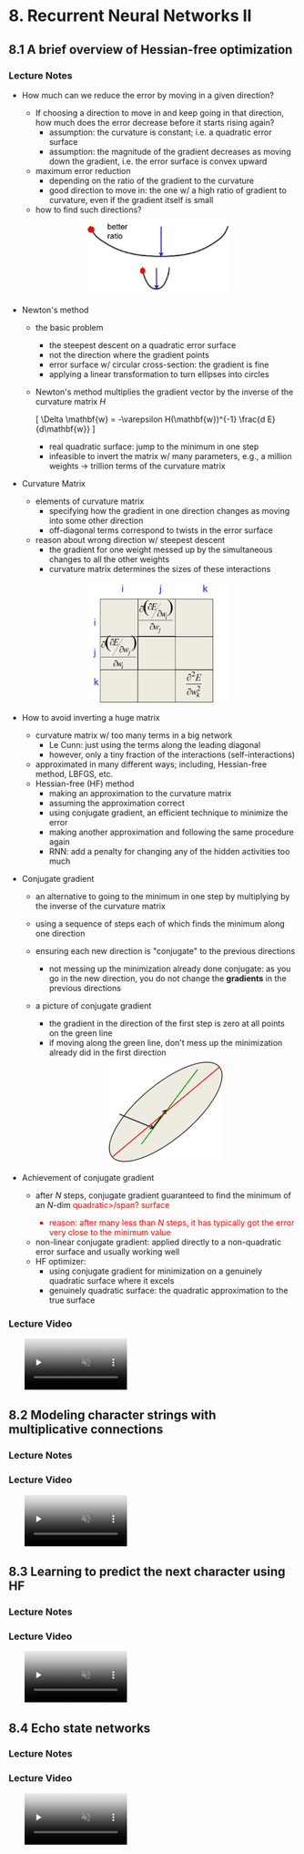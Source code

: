 # 8. Recurrent Neural Networks II
  
## 8.1 A brief overview of Hessian-free optimization

### Lecture Notes

+ How much can we reduce the error by moving in a given direction?
  + If choosing a direction to move in and keep going in that direction, how much does the error decrease before it starts rising again?
    + assumption: the curvature is constant; i.e. a quadratic error surface
    + assumption: the magnitude of the gradient decreases as moving down the gradient, i.e. the error surface is convex upward
  + maximum error reduction
    + depending on the ratio of the gradient to the curvature
    + good direction to move in: the one w/ a high ratio of gradient to curvature, even if the gradient itself is small
  + how to find such directions?

  <div style="margin: 0.5em; display: flex; justify-content: center; align-items: center; flex-flow: row wrap;">
    <a href="http://www.cs.toronto.edu/~hinton/coursera/lecture8/lec8.pdf" ismap target="_blank">
      <img src="img/m08-01.png" style="margin: 0.1em;" alt="Direction and how much error to reduce" title="Direction and how much error to reduce" width=250>
    </a>
  </div>

+ Newton's method
  + the basic problem
    + the steepest descent on a quadratic error surface
    + not the direction where the gradient points
    + error surface w/ circular cross-section: the gradient is fine
    + applying a linear transformation to turn ellipses into circles
  + Newton's method multiplies the gradient vector by the inverse of the curvature matrix $H$

    \[ \Delta \mathbf{w} = -\varepsilon H(\mathbf{w})^{-1} \frac{d E}{d\mathbf{w}} \]

    + real quadratic surface: jump to the minimum in one step
    + infeasible to invert the matrix w/ many parameters, e.g., a million weights $\to$ trillion terms of the curvature matrix

+ Curvature Matrix
  + elements of curvature matrix
    + specifying how the gradient in one direction changes as moving into some other direction
    + off-diagonal terms correspond to twists in the error surface
  + reason about wrong direction w/ steepest descent
    + the gradient for one weight messed up by the simultaneous changes to all the other weights
    + curvature matrix determines the sizes of these interactions

  <div style="margin: 0.5em; display: flex; justify-content: center; align-items: center; flex-flow: row wrap;">
    <a href="http://www.cs.toronto.edu/~hinton/coursera/lecture8/lec8.pdf" ismap target="_blank">
      <img src="img/m08-02.png" style="margin: 0.1em;" alt="Curvature matrix" title="Curvature matrix" width=250>
    </a>
  </div>

+ How to avoid inverting a huge matrix
  + curvature matrix w/ too many terms in a big network
    + Le Cunn: just using the terms along the leading diagonal
    + however, only a tiny fraction of the interactions (self-interactions)
  + approximated in many different ways; including, Hessian-free method, LBFGS, etc.
  + Hessian-free (HF) method
    + making an approximation to the curvature matrix
    + assuming the approximation correct
    + using conjugate gradient, an efficient technique to minimize the error
    + making another approximation and following the same procedure again
    + RNN: add a penalty for changing any of the hidden activities too much

+ Conjugate gradient
  + an alternative to going to the minimum in one step by multiplying by the inverse of the curvature matrix
  + using a sequence of steps each of which finds the minimum along one direction
  + ensuring each new direction is "conjugate" to the previous directions
    + not messing up the minimization already done
     conjugate: as you go in the new direction, you do not change the __gradients__ in the previous directions
  + a picture of conjugate gradient
    + the gradient in the direction of the first step is zero at all points on the green line
    + if moving along the green line, don't mess up the minimization already did in the first direction

    <div style="margin: 0.5em; display: flex; justify-content: center; align-items: center; flex-flow: row wrap;">
      <a href="http://www.cs.toronto.edu/~hinton/coursera/lecture8/lec8.pdf" ismap target="_blank">
        <img src="img/m08-03.png" style="margin: 0.1em;" alt="Conjugate gradient" title="Conjugate gradient" width=200>
      </a>
    </div>

+ Achievement of conjugate gradient
  + after $N$ steps, conjugate gradient guaranteed to find the minimum of an $N$-dim <span style="color: red;">quadratic>/span? surface
    + reason: after many less than $N$ steps, it has typically got the error very close to the minimum value
  + non-linear conjugate gradient: applied directly to a non-quadratic error surface and usually working well
  + HF optimizer:
    + using conjugate gradient for minimization on a genuinely quadratic surface where it excels
    + genuinely quadratic surface: the quadratic approximation to the true surface



### Lecture Video

<video src="url" preload="none" loop="loop" controls="controls" style="margin-left: 2em;" muted="" poster="http://www.multipelife.com/wp-content/uploads/2016/08/video-converter-software.png" width=180>
  <track src="subtitle" kind="captions" srclang="en" label="English" default>
  Your browser does not support the HTML5 video element.
</video><br/>


## 8.2 Modeling character strings with multiplicative connections

### Lecture Notes



### Lecture Video

<video src="url" preload="none" loop="loop" controls="controls" style="margin-left: 2em;" muted="" poster="http://www.multipelife.com/wp-content/uploads/2016/08/video-converter-software.png" width=180>
  <track src="subtitle" kind="captions" srclang="en" label="English" default>
  Your browser does not support the HTML5 video element.
</video><br/>


## 8.3 Learning to predict the next character using HF

### Lecture Notes



### Lecture Video

<video src="url" preload="none" loop="loop" controls="controls" style="margin-left: 2em;" muted="" poster="http://www.multipelife.com/wp-content/uploads/2016/08/video-converter-software.png" width=180>
  <track src="subtitle" kind="captions" srclang="en" label="English" default>
  Your browser does not support the HTML5 video element.
</video><br/>


## 8.4 Echo state networks

### Lecture Notes



### Lecture Video

<video src="url" preload="none" loop="loop" controls="controls" style="margin-left: 2em;" muted="" poster="http://www.multipelife.com/wp-content/uploads/2016/08/video-converter-software.png" width=180>
  <track src="subtitle" kind="captions" srclang="en" label="English" default>
  Your browser does not support the HTML5 video element.
</video><br/>


